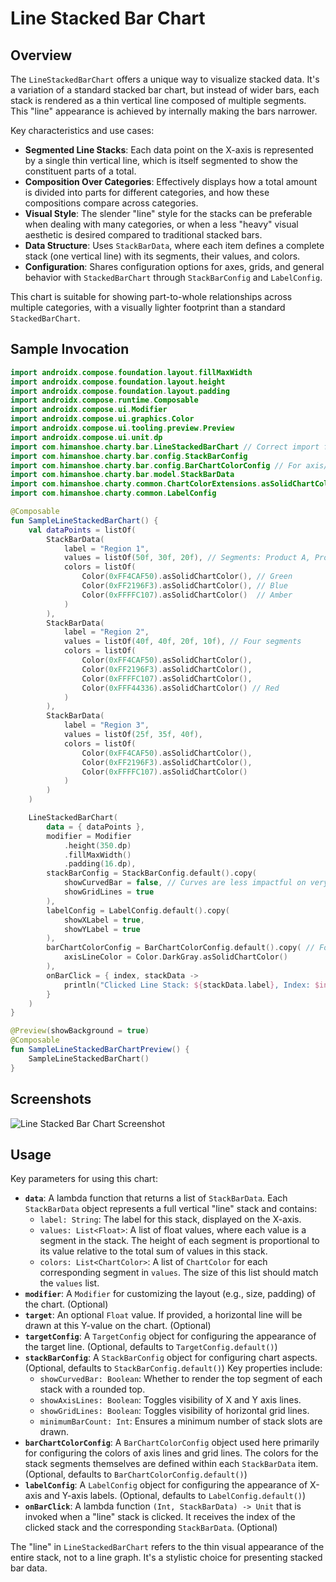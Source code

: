 # Line Stacked Bar Chart

## Overview
The `LineStackedBarChart` offers a unique way to visualize stacked data. It's a variation of a standard stacked bar chart, but instead of wider bars, each stack is rendered as a thin vertical line composed of multiple segments. This "line" appearance is achieved by internally making the bars narrower.

Key characteristics and use cases:
- **Segmented Line Stacks**: Each data point on the X-axis is represented by a single thin vertical line, which is itself segmented to show the constituent parts of a total.
- **Composition Over Categories**: Effectively displays how a total amount is divided into parts for different categories, and how these compositions compare across categories.
- **Visual Style**: The slender "line" style for the stacks can be preferable when dealing with many categories, or when a less "heavy" visual aesthetic is desired compared to traditional stacked bars.
- **Data Structure**: Uses `StackBarData`, where each item defines a complete stack (one vertical line) with its segments, their values, and colors.
- **Configuration**: Shares configuration options for axes, grids, and general behavior with `StackedBarChart` through `StackBarConfig` and `LabelConfig`.

This chart is suitable for showing part-to-whole relationships across multiple categories, with a visually lighter footprint than a standard `StackedBarChart`.

## Sample Invocation

```kotlin
import androidx.compose.foundation.layout.fillMaxWidth
import androidx.compose.foundation.layout.height
import androidx.compose.foundation.layout.padding
import androidx.compose.runtime.Composable
import androidx.compose.ui.Modifier
import androidx.compose.ui.graphics.Color
import androidx.compose.ui.tooling.preview.Preview
import androidx.compose.ui.unit.dp
import com.himanshoe.charty.bar.LineStackedBarChart // Correct import for LineStackedBarChart
import com.himanshoe.charty.bar.config.StackBarConfig
import com.himanshoe.charty.bar.config.BarChartColorConfig // For axis/grid colors
import com.himanshoe.charty.bar.model.StackBarData
import com.himanshoe.charty.common.ChartColorExtensions.asSolidChartColor // Ensure this import path is correct
import com.himanshoe.charty.common.LabelConfig

@Composable
fun SampleLineStackedBarChart() {
    val dataPoints = listOf(
        StackBarData(
            label = "Region 1",
            values = listOf(50f, 30f, 20f), // Segments: Product A, Product B, Product C
            colors = listOf(
                Color(0xFF4CAF50).asSolidChartColor(), // Green
                Color(0xFF2196F3).asSolidChartColor(), // Blue
                Color(0xFFFFC107).asSolidChartColor()  // Amber
            )
        ),
        StackBarData(
            label = "Region 2",
            values = listOf(40f, 40f, 20f, 10f), // Four segments
            colors = listOf(
                Color(0xFF4CAF50).asSolidChartColor(),
                Color(0xFF2196F3).asSolidChartColor(),
                Color(0xFFFFC107).asSolidChartColor(),
                Color(0xFFF44336).asSolidChartColor() // Red
            )
        ),
        StackBarData(
            label = "Region 3",
            values = listOf(25f, 35f, 40f),
            colors = listOf(
                Color(0xFF4CAF50).asSolidChartColor(),
                Color(0xFF2196F3).asSolidChartColor(),
                Color(0xFFFFC107).asSolidChartColor()
            )
        )
    )

    LineStackedBarChart(
        data = { dataPoints },
        modifier = Modifier
            .height(350.dp)
            .fillMaxWidth()
            .padding(16.dp),
        stackBarConfig = StackBarConfig.default().copy(
            showCurvedBar = false, // Curves are less impactful on very thin lines
            showGridLines = true
        ),
        labelConfig = LabelConfig.default().copy(
            showXLabel = true,
            showYLabel = true
        ),
        barChartColorConfig = BarChartColorConfig.default().copy( // For axis, grid lines
            axisLineColor = Color.DarkGray.asSolidChartColor()
        ),
        onBarClick = { index, stackData ->
            println("Clicked Line Stack: ${stackData.label}, Index: $index")
        }
    )
}

@Preview(showBackground = true)
@Composable
fun SampleLineStackedBarChartPreview() {
    SampleLineStackedBarChart()
}
```

## Screenshots
![Line Stacked Bar Chart Screenshot](line_stack_bar_chart_screenshot.png) <!-- TODO: Add actual screenshot -->

## Usage
Key parameters for using this chart:

- **`data`**: A lambda function that returns a list of `StackBarData`. Each `StackBarData` object represents a full vertical "line" stack and contains:
    - `label: String`: The label for this stack, displayed on the X-axis.
    - `values: List<Float>`: A list of float values, where each value is a segment in the stack. The height of each segment is proportional to its value relative to the total sum of values in this stack.
    - `colors: List<ChartColor>`: A list of `ChartColor` for each corresponding segment in `values`. The size of this list should match the `values` list.
- **`modifier`**: A `Modifier` for customizing the layout (e.g., size, padding) of the chart. (Optional)
- **`target`**: An optional `Float` value. If provided, a horizontal line will be drawn at this Y-value on the chart. (Optional)
- **`targetConfig`**: A `TargetConfig` object for configuring the appearance of the target line. (Optional, defaults to `TargetConfig.default()`)
- **`stackBarConfig`**: A `StackBarConfig` object for configuring chart aspects. (Optional, defaults to `StackBarConfig.default()`) Key properties include:
    - `showCurvedBar: Boolean`: Whether to render the top segment of each stack with a rounded top.
    - `showAxisLines: Boolean`: Toggles visibility of X and Y axis lines.
    - `showGridLines: Boolean`: Toggles visibility of horizontal grid lines.
    - `minimumBarCount: Int`: Ensures a minimum number of stack slots are drawn.
- **`barChartColorConfig`**: A `BarChartColorConfig` object used here primarily for configuring the colors of axis lines and grid lines. The colors for the stack segments themselves are defined within each `StackBarData` item. (Optional, defaults to `BarChartColorConfig.default()`)
- **`labelConfig`**: A `LabelConfig` object for configuring the appearance of X-axis and Y-axis labels. (Optional, defaults to `LabelConfig.default()`)
- **`onBarClick`**: A lambda function `(Int, StackBarData) -> Unit` that is invoked when a "line" stack is clicked. It receives the index of the clicked stack and the corresponding `StackBarData`. (Optional)

The "line" in `LineStackedBarChart` refers to the thin visual appearance of the entire stack, not to a line graph. It's a stylistic choice for presenting stacked bar data.
